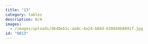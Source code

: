 ```yaml
---
title: "13"
category: tables
description: N/A
images:
  - /images/uploads/d6d0eb1c-aa0c-4a2d-b86d-6386b9b8091f.jpg
id: "0013"
---
```

